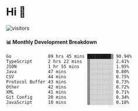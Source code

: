 # Hi 👋
 
![visitors](https://visitor-badge.glitch.me/badge?page_id=sorcererxw.sorcererx)

#### 📊 Monthly Development Breakdown

<!--START_SECTION:waka-->
```text
Go              89 hrs 45 mins █████████▒ 90.94%
TypeScript      2 hrs 22 mins  ▒░░░░░░░░░ 2.41%
JSON            1 hr 55 mins   ▒░░░░░░░░░ 1.95%
Java            47 mins        ▒░░░░░░░░░ 0.80%
CSV             44 mins        ▒░░░░░░░░░ 0.75%
Protocol Buffer 43 mins        ▒░░░░░░░░░ 0.73%
Other           42 mins        ▒░░░░░░░░░ 0.72%
XML             41 mins        ▒░░░░░░░░░ 0.71%
Git Config      20 mins        ▒░░░░░░░░░ 0.34%
JavaScript      10 mins        ▒░░░░░░░░░ 0.18%
```
<!--END_SECTION:waka-->
